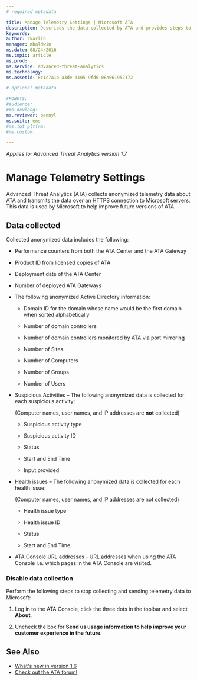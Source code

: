 ```yaml
---
# required metadata

title: Manage Telemetry Settings | Microsoft ATA
description: Describes the data collected by ATA and provides steps to turn off data collection.
keywords:
author: rkarlin
manager: mbaldwin
ms.date: 08/24/2016
ms.topic: article
ms.prod:
ms.service: advanced-threat-analytics
ms.technology:
ms.assetid: 8c1c7a1b-a3de-4105-9fd0-08a061952172

# optional metadata

#ROBOTS:
#audience:
#ms.devlang:
ms.reviewer: bennyl
ms.suite: ems
#ms.tgt_pltfrm:
#ms.custom:

---
```


*Applies to: Advanced Threat Analytics version 1.7*



# Manage Telemetry Settings
Advanced Threat Analytics (ATA) collects anonymized telemetry data about ATA and transmits the data over an HTTPS connection to Microsoft servers.  This data is used by Microsoft to help improve future versions of ATA.

## Data collected
Collected anonymized data includes the following:

-   Performance counters from both the ATA Center and the ATA Gateway

-   Product ID from licensed copies of ATA

-   Deployment date of the ATA Center

-   Number of deployed ATA Gateways

-   The following anonymized Active Directory information:

    -   Domain ID for the domain whose name would be the first domain when sorted alphabetically

    -   Number of domain controllers

    -   Number of domain controllers monitored by ATA via port mirroring

    -   Number of Sites

    -   Number of Computers

    -   Number of Groups

    -   Number of Users

-   Suspicious Activities  – The following anonymized data is collected for each suspicious activity:

    (Computer names, user names, and IP addresses are **not** collected)

    -   Suspicious activity type

    -   Suspicious activity ID

    -   Status

    -   Start and End Time

    -   Input provided

- Health issues – The following anonymized data is collected for each health issue:

    (Computer names, user names, and IP addresses are not collected)

    -   Health issue type

    -   Health issue ID

    -   Status

    -   Start and End Time

- ATA Console URL addresses - URL addresses when using the ATA Console i.e. which pages in the ATA Console are visited.


### Disable data collection
Perform the following steps to stop collecting and sending telemetry data to Microsoft:

1.  Log in to the ATA Console, click the three dots in the toolbar and select **About**.

2.  Uncheck the box for **Send us usage information to help improve your customer experience in the future**.

## See Also
- [What's new in version 1.6](/advanced-threat-analytics/understand-explore/whats-new-version-1.6)
- [Check out the ATA forum!](https://social.technet.microsoft.com/Forums/security/home?forum=mata)

